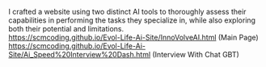 I crafted a website using two distinct AI tools to thoroughly assess their capabilities in performing the tasks they specialize in, while also exploring both their potential and limitations.
<br>
https://scmcoding.github.io/Evol-Life-Ai-Site/InnoVolveAI.html (Main Page)
<br>
https://scmcoding.github.io/Evol-Life-Ai-Site/Ai_Speed%20Interview%20Dash.html   (Interview With Chat GBT)
